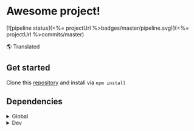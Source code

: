 # Awesome project!

[![pipeline status](<%= projectUrl %>badges/master/pipeline.svg)](<%= projectUrl %>commits/master)

🌎 Translated

## Get started

Clone this [repository](<%= repositoryUrl %>) and install via `npm install`

## Dependencies

<details>
<summary>Global</summary>

<%= dependencies %>

</details>

<details>
<summary>Dev</summary>

<%= devDependencies %>

</details>